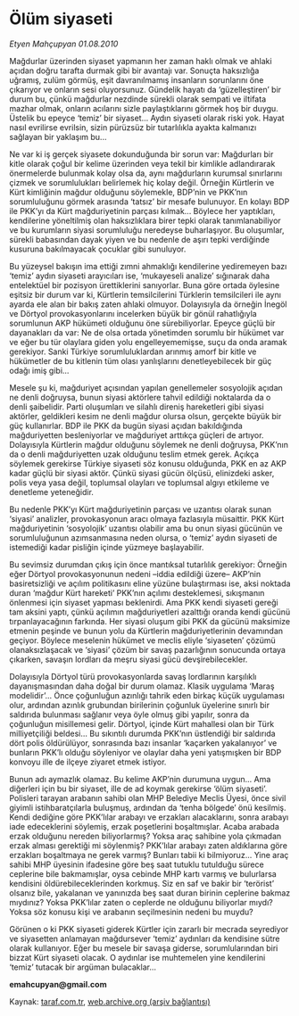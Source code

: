 # Ölüm siyaseti

*Etyen Mahçupyan 01.08.2010*

<div class="yazi"><p>Mağdurlar üzerinden siyaset yapmanın her zaman haklı olmak ve ahlaki açıdan doğru tarafta durmak gibi bir avantajı var. Sonuçta haksızlığa uğramış, zulüm görmüş, eşit davranılmamış insanların sorunlarını öne çıkarıyor ve onların sesi oluyorsunuz. Gündelik hayatı da ‘güzelleştiren’ bir durum bu, çünkü mağdurlar nezdinde sürekli olarak sempati ve iltifata mazhar olmak, onların acılarını sizle paylaştıklarını görmek hoş bir duygu. Üstelik bu epeyce ‘temiz’ bir siyaset... Aydın siyaseti olarak riski yok. Hayat nasıl evrilirse evrilsin, sizin pürüzsüz bir tutarlılıkla ayakta kalmanızı sağlayan bir yaklaşım bu...</p>
<p>Ne var ki iş gerçek siyasete dokunduğunda bir sorun var: Mağdurları bir kitle olarak çoğul bir kelime üzerinden veya tekil bir kimlikle adlandırarak önermelerde bulunmak kolay olsa da, aynı mağdurların kurumsal sınırlarını çizmek ve sorumlulukları belirlemek hiç kolay değil. Örneğin Kürtlerin ve Kürt kimliğinin mağdur olduğunu söylemekle, BDP’nin ve PKK’nın sorumluluğunu görmek arasında ‘tatsız’ bir mesafe bulunuyor. En kolayı BDP ile PKK’yı da Kürt mağduriyetinin parçası kılmak... Böylece her yaptıkları, kendilerine yöneltilmiş olan haksızlıklara birer tepki olarak tanımlanabiliyor ve bu kurumların siyasi sorumluluğu neredeyse buharlaşıyor. Bu oluşumlar, sürekli babasından dayak yiyen ve bu nedenle de aşırı tepki verdiğinde kusuruna bakılmayacak çocuklar gibi sunuluyor. </p>
<p>Bu yüzeysel bakışın ima ettiği zımni ahmaklığı kendilerine yediremeyen bazı ‘temiz’ aydın siyaseti arayıcıları ise, ‘mukayeseli analize’ sığınarak daha entelektüel bir pozisyon ürettiklerini sanıyorlar. Buna göre ortada öylesine eşitsiz bir durum var ki, Kürtlerin temsilcilerini Türklerin temsilcileri ile aynı ayarda ele alan bir bakış zaten ahlaki olmuyor. Dolayısıyla da örneğin İnegöl ve Dörtyol provokasyonlarını incelerken büyük bir gönül rahatlığıyla sorumlunun AKP hükümeti olduğunu öne sürebiliyorlar. Epeyce güçlü bir dayanakları da var: Ne de olsa ortada yönetimden sorumlu bir hükümet var ve eğer bu tür olaylara giden yolu engelleyememişse, suçu da onda aramak gerekiyor. Sanki Türkiye sorumluluklardan arınmış amorf bir kitle ve hükümetler de bu kitlenin tüm olası yanlışlarını denetleyebilecek bir güç odağı imiş gibi...</p>
<p>Mesele şu ki, mağduriyet açısından yapılan genellemeler sosyolojik açıdan ne denli doğruysa, bunun siyasi aktörlere tahvil edildiği noktalarda da o denli şaibelidir. Parti oluşumları ve silahlı direniş hareketleri gibi siyasi aktörler, geldikleri kesim ne denli mağdur olursa olsun, gerçekte büyük bir güç kullanırlar. BDP ile PKK da bugün siyasi açıdan bakıldığında mağduriyetten besleniyorlar ve mağduriyet arttıkça güçleri de artıyor. Dolayısıyla Kürtlerin mağdur olduğunu söylemek ne denli doğruysa, PKK’nın da o denli mağduriyetten uzak olduğunu teslim etmek gerek. Açıkça söylemek gerekirse Türkiye siyaseti söz konusu olduğunda, PKK en az AKP kadar güçlü bir siyasi aktör. Çünkü siyasi gücün ölçüsü, elinizdeki asker, polis veya yasa değil, toplumsal olayları ve toplumsal algıyı etkileme ve denetleme yeteneğidir. </p>
<p>Bu nedenle PKK’yı Kürt mağduriyetinin parçası ve uzantısı olarak sunan ‘siyasi’ analizler, provokasyonun aracı olmaya fazlasıyla müsaittir. PKK Kürt mağduriyetinin ‘sosyolojik’ uzantısı olabilir ama bu onun siyasi gücünün ve sorumluluğunun azımsanmasına neden olursa, o ‘temiz’ aydın siyaseti de istemediği kadar pisliğin içinde yüzmeye başlayabilir. </p>
<p>Bu sevimsiz durumdan çıkış için önce mantıksal tutarlılık gerekiyor: Örneğin eğer Dörtyol provokasyonunun nedeni –iddia edildiği üzere– AKP’nin basiretsizliği ve açılım politikasını eline yüzüne bulaştırması ise, aksi noktada duran ‘mağdur Kürt hareketi’ PKK’nın açılımı desteklemesi, sıkışmanın önlenmesi için siyaset yapması beklenirdi. Ama PKK kendi siyaseti gereği tam aksini yaptı, çünkü açılımın mağduriyetleri azalttığı oranda kendi gücünü tırpanlayacağının farkında. Her siyasi oluşum gibi PKK da gücünü maksimize etmenin peşinde ve bunun yolu da Kürtlerin mağduriyetlerinin devamından geçiyor. Böylece meselenin hükümet ve meclis eliyle ‘siyaseten’ çözümü olanaksızlaşacak ve ‘siyasi’ çözüm bir savaş pazarlığının sonucunda ortaya çıkarken, savaşın lordları da meşru siyasi gücü devşirebilecekler.         </p>
<p>Dolayısıyla Dörtyol türü provokasyonlarda savaş lordlarının karşılıklı dayanışmasından daha doğal bir durum olamaz. Klasik uygulama ‘Maraş modelidir’... Önce çoğunluğun azınlığı tahrik eden birkaç küçük uygulaması olur, ardından azınlık grubundan birilerinin çoğunluk üyelerine sınırlı bir saldırıda bulunması sağlanır veya öyle olmuş gibi yapılır, sonra da çoğunluğun misillemesi gelir. Dörtyol, içinde Kürt mahallesi olan bir Türk milliyetçiliği beldesi... Bu sıkıntılı durumda PKK’nın üstlendiği bir saldırıda dört polis öldürülüyor, sonrasında bazı insanlar ‘kaçarken yakalanıyor’ ve bunların PKK’lı olduğu söyleniyor ve olaylar daha yeni yatışmışken bir BDP konvoyu ille de ilçeye ziyaret etmek istiyor. </p>
<p>Bunun adı aymazlık olamaz. Bu kelime AKP’nin durumuna uygun... Ama diğerleri için bu bir siyaset, ille de ad koymak gerekirse ‘ölüm siyaseti’.  Polisleri tarayan arabanın sahibi olan MHP Belediye Meclis Üyesi, önce sivil giyimli istihbaratçılarla buluşmuş, ardından da ‘tenha bölgede’ önü kesilmiş. Kendi dediğine göre PKK’lılar arabayı ve erzakları alacaklarını, sonra arabayı iade edeceklerini söylemiş, erzak poşetlerini boşaltmışlar. Acaba arabada erzak olduğunu nereden biliyorlarmış? Yoksa araç sahibine yola çıkmadan erzak alması gerektiği mi söylenmiş? PKK’lılar arabayı zaten aldıklarına göre erzakları boşaltmaya ne gerek varmış? Bunları tabii ki bilmiyoruz... Yine araç sahibi MHP üyesinin ifadesine göre beş saat tutuklu tutulduğu sürece ceplerine bile bakmamışlar, oysa cebinde MHP kartı varmış ve bulurlarsa kendisini öldürebileceklerinden korkmuş. Siz en saf ve bakir bir ‘terörist’ olsanız bile, yakalanan ve yanınızda beş saat duran birinin ceplerine bakmaz mıydınız? Yoksa PKK’lılar zaten o ceplerde ne olduğunu biliyorlar mıydı? Yoksa söz konusu kişi ve arabanın seçilmesinin nedeni bu muydu?</p>
<p>Görünen o ki PKK siyaseti giderek Kürtler için zararlı bir mecrada seyrediyor ve siyasetten anlamayan mağdursever ‘temiz’ aydınları da kendisine sütre olarak kullanıyor. Eğer bu mesele bir savaşa giderse, sorumlularından biri bizzat Kürt siyaseti olacak. O aydınlar ise muhtemelen yine kendilerini ‘temiz’ tutacak bir argüman bulacaklar... </p>
<p><b>emahcupyan@gmail.com</b></p>
</div>

Kaynak: [taraf.com.tr](http://www.taraf.com.tr:80/etyen-mahcupyan/makale-olum-siyaseti.htm), [web.archive.org (arşiv bağlantısı)](http://web.archive.org/web/20100802235857/http://www.taraf.com.tr:80/etyen-mahcupyan/makale-olum-siyaseti.htm)
